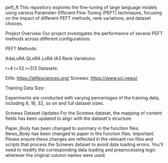 peft_ft
This repository explores the fine-tuning of large language models using various Parameter-Efficient Fine-Tuning (PEFT) techniques, focusing on the impact of different PEFT methods, rank variations, and dataset choices.

Project Overview
Our project investigates the performance of several PEFT methods across different configurations:

PEFT Methods:

AdaLoRA
QLoRA
LoRA
IA3
Rank Variations:

r=4
r=32
r=512
Datasets:

Elife: https://elifesciences.org/
Scinews: https://www.sci.news/

Training Data Size:

Experiments are conducted with varying percentages of the training data, including 8, 16, 32, so on and full dataset sizes.

Scinews Dataset Updates
For the Scinews dataset, the mapping of content fields has been updated to align with the dataset's structure.

Paper_Body has been changed to summary in the function files.
News_Body has been changed to paper in the function files.
Important: Please ensure these changes are reflected in the relevant run files and scripts that process the Scinews dataset to avoid data loading errors. You'll need to modify the corresponding data loading and preprocessing logic wherever the original column names were used.